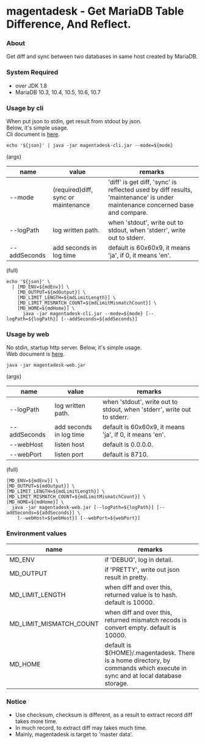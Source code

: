 # magentadesk - Get MariaDB Table Difference, And Reflect.

### About

Get diff and sync between two databases in same host created by MariaDB.  

### System Required

* over JDK 1.8
* MariaDB 10.3, 10.4, 10.5, 10.6, 10.7

### Usage by cli

When put json to stdin, get result from stdout by json.  
Below, it's simple usage.  
Cli document is [here](cli/README.md).  

    echo '${json}' | java -jar magentadesk-cli.jar --mode=${mode}

(args)  

|name|value|remarks|
|----|-----|-------|
|--mode|(required)diff, sync or maintenance|'diff' is get diff, 'sync' is reflected used by diff results, 'maintenance' is under maintenance concerned base and compare.|
|--logPath|log written path.|when 'stdout', write out to stdout, when 'stderr', write out to stderr.|
|--addSeconds|add seconds in log time|default is 60x60x9, it means 'ja', if 0, it means 'en'.|

(full)

    echo '${json}' \
      | [MD_ENV=${mdEnv}] \
        [MD_OUTPUT=${mdOutput}] \
        [MD_LIMIT_LENGTH=${mdLimitLength}] \
        [MD_LIMIT_MISMATCH_COUNT=${mdLimitMismatchCount}] \
        [MD_HOME=${mdHome}] \
          java -jar magentadesk-cli.jar --mode=${mode} [--logPath=${logPath}] [--addSeconds=${addSeconds}]

### Usage by web

No stdin, startup http server.
Below, it's simple usage.  
Web document is [here](web/README.md).

    java -jar magentadesk-web.jar

(args)  

|name|value|remarks|
|----|-----|-------|
|--logPath|log written path.|when 'stdout', write out to stdout, when 'stderr', write out to stderr.|
|--addSeconds|add seconds in log time|default is 60x60x9, it means 'ja', if 0, it means 'en'.|
|--webHost|listen host|default is 0.0.0.0.|
|--webPort|listen port|default is 8710.|

(full)  

    [MD_ENV=${mdEnv}] \
    [MD_OUTPUT=${mdOutput}] \
    [MD_LIMIT_LENGTH=${mdLimitLength}] \
    [MD_LIMIT_MISMATCH_COUNT=${mdLimitMismatchCount}] \
    [MD_HOME=${mdHome}] \
      java -jar magentadesk-web.jar [--logPath=${logPath}] [--addSeconds=${addSeconds}] \
        [--webHost=${webHost}] [--webPort=${webPort}]

### Environment values

|name| remarks                                                                                                                      |
|----|------------------------------------------------------------------------------------------------------------------------------|
|MD_ENV| if 'DEBUG', log in detail.                                                                                                   |
|MD_OUTPUT| if 'PRETTY', write out json result in pretty.                                                                                |
|MD_LIMIT_LENGTH| when diff and over this, returned value is to hash. default is 10000.                                                        |
|MD_LIMIT_MISMATCH_COUNT| when diff and over this, returned mismatch recods is convert empty. default is 10000.                                        |
|MD_HOME| default is ${HOME}/.magentadesk. There is a home directory, by commands which execute in sync and at local database storage. |

### Notice

* Use checksum, checksum is different, as a result to extract record diff takes more time.
* In much record, to extract diff may takes much time.
* Mainly, magentadesk is target to 'master data'.

